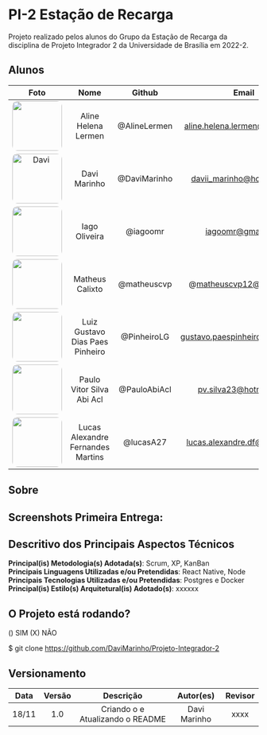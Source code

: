 # PI-2 Estação de Recarga
Projeto realizado pelos alunos do Grupo da Estação de Recarga da disciplina de Projeto Integrador 2 da Universidade de Brasília em 2022-2.


## Alunos
| Foto | Nome | Github | Email | Matricula |
|:--:|:--:|:--:|:--:|:--:|
|<img width="100px" style="border-radius:10%" src="https://github.com/AlineLermen.png" alt="">|Aline Helena Lermen|@AlineLermen|aline.helena.lermen@gmail.com|180011961|
|<img width="100px" style="border-radius:10%" src="https://github.com/DaviMarinho.png" alt="Davi">|Davi Marinho|@DaviMarinho|davii_marinho@hotmail.com|190026600|
|<img width="100px" style="border-radius:10%" src="https://github.com/iagoomr.png" alt="">|Iago Oliveira|@iagoomr|iagoomr@gmail.com|160124735|
|<img width="100px" style="border-radius:10%" src="https://github.com/matheuscvp.png" alt="">|Matheus Calixto|@matheuscvp |@matheuscvp12@gmail.com | 190055201 |
|<img width="100px" style="border-radius:10%" src="https://github.com/PinheiroLG.png" alt="">| Luiz Gustavo Dias Paes Pinheiro |@PinheiroLG | gustavo.paespinheiro@gmail.com | 140169784 |
|<img width="100px" style="border-radius:10%" src="https://github.com/PauloAbiAcl.png" alt="">|Paulo Vitor Silva Abi Acl |@PauloAbiAcl | pv.silva23@hotmail.com | 190047968|
|<img width="100px" style="border-radius:10%" src="https://github.com/lucasA27.png" alt="">| Lucas Alexandre Fernandes Martins |@lucasA27 | lucas.alexandre.df@gmail.com | 150136862 |

## Sobre 


## Screenshots Primeira Entrega:

<!-- ![](assets/img/.png)

<h4 align = "center"></h6>
<h4 align = "center"></h6>

![](assets/img/.png)

<h4 align = "center"></h6>
<h4 align = "center"></h6>

## Screenshots Segunda Entrega:

![](assets/img/.png)

<h4 align = "center"></h6>
<h4 align = "center"></h6>

![](assets/img/.png)

<h4 align = "center"></h6>
<h4 align = "center"></h6>

## Screenshots Terceira Entrega:

![](assets/img/.png)

<h4 align = "center"></h6>
<h4 align = "center"></h6>

![](assets/img/.png)

<h4 align = "center"></h6>
<h4 align = "center"></h6>-->


## Descritivo dos Principais Aspectos Técnicos 
**Principal(is) Metodologia(s) Adotada(s)**: Scrum, XP, KanBan<br>
**Principais Linguagens Utilizadas e/ou Pretendidas**: React Native, Node <br>
**Principais Tecnologias Utilizadas e/ou Pretendidas**: Postgres e Docker<br>
**Principal(is) Estilo(s) Arquitetural(is) Adotado(s)**: xxxxxx<br>

## O Projeto está rodando?
() SIM
(X) NÃO

$ git clone https://github.com/DaviMarinho/Projeto-Integrador-2

## Versionamento

| Data |Versão| Descrição | Autor(es) | Revisor |
|:----:|:----:|:---------:|:-----:|:-----:|
| 18/11 |  1.0  | Criando o e Atualizando o README | Davi Marinho | xxxx |